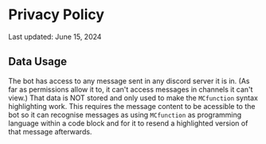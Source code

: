 Privacy Policy
====================

Last updated: June 15, 2024

## Data Usage
The bot has access to any message sent in any discord server it is in. (As far as permissions allow it to, it can't access messages in channels it can't view.) That data is NOT stored and only used to make the `MCfunction` syntax highlighting work. This requires the message content to be acessible to the bot so it can recognise messages as using `MCfunction` as programming language within a code block and for it to resend a highlighted version of that message afterwards.
